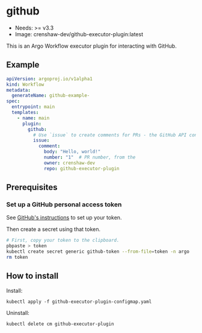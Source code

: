<!-- This is an auto-generated file. DO NOT EDIT -->
# github

* Needs: >= v3.3
* Image: crenshaw-dev/github-executor-plugin:latest

This is an Argo Workflow executor plugin for interacting with GitHub.

## Example

```yaml
apiVersion: argoproj.io/v1alpha1
kind: Workflow
metadata:
  generateName: github-example-
spec:
  entrypoint: main
  templates:
    - name: main
      plugin:
        github:
          # Use `issue` to create comments for PRs - the GitHub API considers PRs to be issues.
          issue:
            comment:
              body: "Hello, world!"
              number: "1"  # PR number, from the 
              owner: crenshaw-dev
              repo: github-executor-plugin
```

## Prerequisites

### Set up a GitHub personal access token

See [GitHub's instructions](https://docs.github.com/en/github/authenticating-to-github/creating-a-personal-access-token)
to set up your token.

Then create a secret using that token.

```bash
# First, copy your token to the clipboard.
pbpaste > token
kubectl create secret generic github-token --from-file=token -n argo
rm token
```

## How to install


Install:

    kubectl apply -f github-executor-plugin-configmap.yaml

Uninstall:
	
    kubectl delete cm github-executor-plugin 
